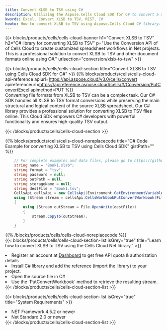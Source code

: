 ```yaml
---
title: Convert XLSB to TSV using C# 
description: Utilizing the Aspose.Cells Cloud SDK for C# to convert a XLSB format file to a TSV format file. 
kwords: Excel, Convert XLSB to TSV, REST, C#
howto: How to convert XLSB to TSV using Aspose.Cells Cloud C# library.
---
```



{{< blocks/products/cells/cells-cloud-banner h1="Convert XLSB to TSV" h2="C# library for converting XLSB to TSV" p="Use the Conversion API of of Cells Cloud to create customized spreadsheet workflows in Net projects. This is a professional solution to convert XLSB to TSV and other document formats online using C#." urlsection="conversion/xlsb-to-tsv/" >}}

{{< blocks/products/cells/cells-cloud-section  title="Convert XLSB to TSV using Cells Cloud SDK for C#" >}}
{{% blocks/products/cells/cells-cloud-api-reference  apiurl=https://api.aspose.cloud/v3.0/cells/convert  apireferenceurl=https://apireference.aspose.cloud/cells/#/Conversion/PutConvertExcel  apimethod=PUT %}}
<br/>
Converting file formats from XLSB to TSV can be a complex task. Our C# SDK handles all XLSB to TSV format conversions while preserving the main structural and logical content of the source XLSB spreadsheet. Our C# library provides a professional solution for converting XLSB to TSV files online. This Cloud SDK empowers C# developers with powerful functionality and ensures high-quality TSV output.

{{< /blocks/products/cells/cells-cloud-section >}}

{{% blocks/products/cells/cells-cloud-noreplacecode title="C# Code Example for converting XLSB to TSV using Cells Cloud SDK" gistPath="" %}}
 
```cs
    // For complete examples and data files, please go to https://github.com/aspose-cells-cloud/aspose-cells-cloud-dotnet/
    string name = "Book1.xlsb";
    string format = "tsv";
    string password = null;
    string outPath = null;
    string storageName = null;
    string destFile = "Book1.tsv";
    CellsApi cellsApi = new CellsApi(Environment.GetEnvironmentVariable("ProductClientId"), Environment.GetEnvironmentVariable("ProductClientSecret"));
    using (Stream stream = cellsApi.CellsWorkbookPutConvertWorkbook(File.OpenRead(name), format, password, outPath, storageName))
    {
        using (Stream outStream = File.OpenWrite(destFile))
        {
            stream.CopyTo(outStream);
        }
    }
```
 
{{% /blocks/products/cells/cells-cloud-noreplacecode  %}}
<br/>
{{< blocks/products/cells/cells-cloud-section-list isGrey="true"  title="Learn how to convert XLSB to TSV using the Cells Cloud Net library." >}}
<li>Register an account at <a href="https://dashboard.aspose.cloud/">Dashboard</a> to get free API quota & authorization details</li>
<li>Install C# library and add the reference (import the library) to your project.</li>
<li>Open the source file in C#</li>
<li>Use the `PutConvertWorkbook` method to retrieve the resulting stream.</li>
{{< /blocks/products/cells/cells-cloud-section-list >}}

{{< blocks/products/cells/cells-cloud-section-list isGrey="true"  title="System Requirements" >}}
<li>NET Framework 4.5.2 or newer</li>
<li>Net Standard 2.0 or newer</li>
{{< /blocks/products/cells/cells-cloud-section-list >}}
